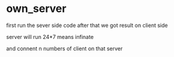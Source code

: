 # own_server

first run the sever side code after that we got result on client side

server will run 24*7 means infinate 

and connent n numbers of client on that server
